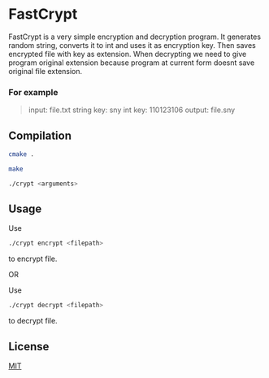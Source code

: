 # FastCrypt

FastCrypt is a very simple encryption and decryption program. It generates random string, converts it to int and uses it as encryption key. Then saves encrypted file with key as extension. When decrypting we need to give program original extension because program at current form doesnt save original file extension.

### For example

> input:      file.txt
> string key: sny
> int key:    110123106
> output:     file.sny

## Compilation

```bash
cmake .
```
```bash
make
```
```bash
./crypt <arguments>
```
## Usage

Use
```bash
./crypt encrypt <filepath>
```
to encrypt file.

OR

Use
```bash
./crypt decrypt <filepath>
```
to decrypt file.

## License

[MIT](https://choosealicense.com/licenses/mit/)

